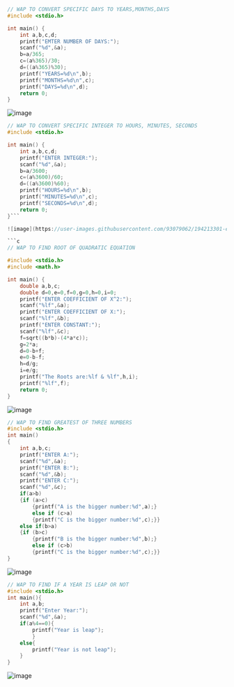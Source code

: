 ```c
// WAP TO CONVERT SPECIFIC DAYS TO YEARS,MONTHS,DAYS
#include <stdio.h>

int main() {
    int a,b,c,d;
    printf("EMTER NUMBER OF DAYS:");
    scanf("%d",&a);
    b=a/365;
    c=(a%365)/30;
    d=((a%365)%30);
    printf("YEARS=%d\n",b);
    printf("MONTHS=%d\n",c);
    printf("DAYS=%d\n",d);
    return 0;
}
```
![image](https://user-images.githubusercontent.com/93079062/194212870-562f5bb8-6962-41b5-9ab5-1979ab561253.png)
```c
// WAP TO CONVERT SPECIFIC INTEGER TO HOURS, MINUTES, SECONDS
#include <stdio.h>

int main() {
    int a,b,c,d;
    printf("ENTER INTEGER:");
    scanf("%d",&a);
    b=a/3600;
    c=(a%3600)/60;
    d=((a%3600)%60);
    printf("HOURS=%d\n",b);
    printf("MINUTES=%d\n",c);
    printf("SECONDS=%d\n",d);
    return 0;
}```

![image](https://user-images.githubusercontent.com/93079062/194213301-e430bb6d-16ad-4d07-886b-0099fec65ea0.png)

```c
// WAP TO FIND ROOT OF QUADRATIC EQUATION

#include <stdio.h>
#include <math.h>    

int main() {
    double a,b,c;
    double d=0,e=0,f=0,g=0,h=0,i=0;
    printf("ENTER COEFFICIENT OF X^2:");
    scanf("%lf",&a);
    printf("ENTER COEFFICIENT OF X:");
    scanf("%lf",&b);
    printf("ENTER CONSTANT:");
    scanf("%lf",&c);
    f=sqrt((b*b)-(4*a*c));
    g=2*a;
    d=0-b+f;
    e=0-b-f;
    h=d/g;
    i=e/g;
    printf("The Roots are:%lf & %lf",h,i);
    printf("%lf",f);
    return 0;
}
```
![image](https://user-images.githubusercontent.com/93079062/194217850-a84ff18a-fb84-4271-b68d-4b6615a2974f.png)
```c
// WAP TO FIND GREATEST OF THREE NUMBERS
#include <stdio.h>
int main() 
{
    int a,b,c;
    printf("ENTER A:");
    scanf("%d",&a);
    printf("ENTER B:");
    scanf("%d",&b);
    printf("ENTER C:");
    scanf("%d",&c);
    if(a>b)
    {if (a>c)
        {printf("A is the bigger number:%d",a);}
        else if (c>a)
        {printf("C is the bigger number:%d",c);}}
    else if(b>a)
    {if (b>c)
        {printf("B is the bigger number:%d",b);}
        else if (c>b)
        {printf("C is the bigger number:%d",c);}}
}
```       
![image](https://user-images.githubusercontent.com/93079062/194220314-9a4a2cb2-dfee-4561-bfe0-be197c9feb41.png)
```c
// WAP TO FIND IF A YEAR IS LEAP OR NOT
#include <stdio.h>
int main(){
    int a,b;
    printf("Enter Year:");
    scanf("%d",&a);
    if(a%4==0){
        printf("Year is leap");
        }
    else{
        printf("Year is not leap");
    }
}
```
![image](https://user-images.githubusercontent.com/93079062/194221224-2010a81d-b7a6-459d-976a-328cd2449e57.png)

